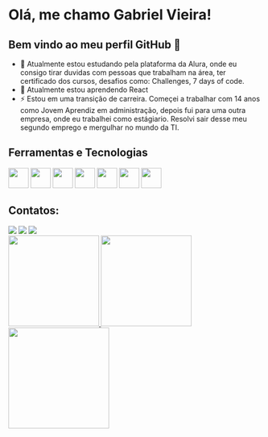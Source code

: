 # Olá, me chamo Gabriel Vieira! 
## Bem vindo ao meu perfil GitHub 👋

-  :orange_book: Atualmente estou estudando pela plataforma da Alura, onde eu consigo tirar duvidas com pessoas que trabalham na área, ter certificado dos cursos, desafios como: Challenges, 7 days of code.
- 🌱 Atualmente estou aprendendo React
- ⚡ Estou em uma transição de carreira. Começei a trabalhar com 14 anos como Jovem Aprendiz em administração, depois fui para uma outra empresa, onde eu trabalhei como estágiario. Resolvi sair desse meu segundo emprego e mergulhar no mundo da TI.

## Ferramentas e Tecnologias

<div>
  <img loading="lazy" src="https://cdn.jsdelivr.net/gh/devicons/devicon/icons/git/git-original.svg" width="40" height="40"/>
  <img loading="lazy" src="https://cdn.jsdelivr.net/gh/devicons/devicon/icons/react/react-original.svg" width="40" height="40"/>
  <img loading="lazy" src="https://cdn.jsdelivr.net/gh/devicons/devicon/icons/javascript/javascript-original.svg" width="40" height="40"/>
  <img loading="lazy" src="https://cdn.jsdelivr.net/gh/devicons/devicon/icons/css3/css3-original.svg" width="40" height="40"/>
  <img loading="lazy" src="https://cdn.jsdelivr.net/gh/devicons/devicon/icons/html5/html5-original.svg" width="40" height="40"/>
  <img loading="lazy" src="https://cdn.jsdelivr.net/gh/devicons/devicon/icons/tailwindcss/tailwindcss-plain.svg" width="40" height="40"/>
  <img loading="lazy" src="https://cdn.jsdelivr.net/gh/devicons/devicon/icons/sass/sass-original.svg" width="40" height="40"/>
</div>

## Contatos:

<div>
<a href="https://instagram.com/__vieira010__/" target="_blank"><img loading="lazy" src="https://img.shields.io/badge/-Instagram-%23E4405F?style=for-the-badge&logo=instagram&logoColor=white" target="_blank"></a>
<a href = "mailto:contato@gc040705@gmail.com"><img loading="lazy" src="https://img.shields.io/badge/Gmail-D14836?style=for-the-badge&logo=gmail&logoColor=white" target="_blank"></a>
<a href="https://www.linkedin.com/in/gabriel-carvalho070405/" target="_blank"><img loading="lazy" src="https://img.shields.io/badge/-LinkedIn-%230077B5?style=for-the-badge&logo=linkedin&logoColor=white" target="_blank"></a>   
</div>

<div>
<a href="https://github.com/gabrielvieira-web/">
<img loading="lazy" height="180em" src="https://github-readme-stats.vercel.app/api/top-langs/?username=gabrielvieira-web&layout=compact&langs_count=7&theme=dracula"/>
<img loading="lazy" height="180em" src="https://github-readme-stats.vercel.app/api?username=gabrielvieira-web&show_icons=true&theme=dracula&include_all_commits=true&count_private=true"/>
<img src="https://imgur.com/LbNKPwQ.png" width="200"/>
</div>

